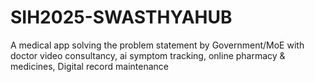 # SIH2025-SWASTHYAHUB
A medical app solving the problem statement by Government/MoE with doctor video consultancy, ai symptom tracking, online pharmacy &amp; medicines, Digital record maintenance
